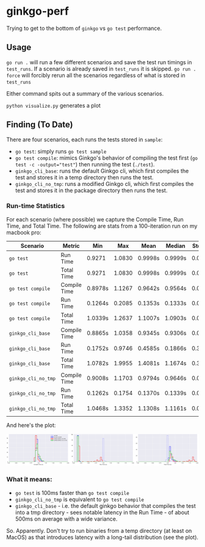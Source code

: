 # ginkgo-perf

Trying to get to the bottom of `ginkgo` vs `go test` performance.

## Usage

`go run .` will run a few different scenarios and save the test run timings in `test_runs`.  If a scenario is already saved in `test_runs` it is skipped.
`go run . force` will forcibly rerun all the scenarios regardless of what is stored in `test_runs`

Either command spits out a summary of the various scenarios.

`python visualize.py` generates a plot

## Finding (To Date)

There are four scenarios, each runs the tests stored in `sample`:

- `go test`: simply runs `go test sample`
- `go test compile`: mimics Ginkgo's behavior of compiling the test first (`go test -c -output="test"`) then running the test (`./test`).
- `ginkgo_cli_base`: runs the default Ginkgo cli, which first compiles the test and stores it in a temp directory then runs the test.
- `ginkgo_cli_no_tmp`: runs a modified Ginkgo cli, which first compiles the test and stores it in the package directory then runs the test.

### Run-time Statistics

For each scenario (where possible) we capture the Compile Time, Run Time, and Total Time.  The following are stats from a 100-iteration run on my macbook pro:

| Scenario | Metric | Min | Max | Mean | Median | Std Dev |
| --- | --- | --- | --- | --- | --- | --- |
| `go test` | Run Time | 0.9271 | 1.0830 | 0.9998s | 0.9999s | 0.0186s |
| `go test` | Total Time | 0.9271 | 1.0830 | 0.9998s | 0.9999s | 0.0186s |
| `go test compile` | Compile Time | 0.8978s | 1.1267 | 0.9642s | 0.9564s | 0.0421s |
| `go test compile` | Run Time | 0.1264s | 0.2085 | 0.1353s | 0.1333s | 0.0105s |
| `go test compile` | Total Time | 1.0339s | 1.2637 | 1.1007s | 1.0903s | 0.0438s |
| `ginkgo_cli_base` | Compile Time | 0.8865s | 1.0358 | 0.9345s | 0.9306s | 0.0283s |
| `ginkgo_cli_base` | Run Time | 0.1752s | 0.9746 | 0.4585s | 0.1866s | 0.3380s |
| `ginkgo_cli_base` | Total Time | 1.0782s | 1.9955 | 1.4081s | 1.1674s | 0.3380s |
| `ginkgo_cli_no_tmp` | Compile Time | 0.9008s | 1.1703 | 0.9794s | 0.9646s | 0.0568s |
| `ginkgo_cli_no_tmp` | Run Time | 0.1262s | 0.1754 | 0.1370s | 0.1339s | 0.0104s |
| `ginkgo_cli_no_tmp` | Total Time | 1.0468s | 1.3352 | 1.1308s | 1.1161s | 0.0636s |


And here's the plot:

![timings plot](https://github.com/onsi/ginkgo_perf/blob/master/timings.png)

### What it means:

- `go test` is 100ms faster than `go test compile`
- `ginkgo_cli_no_tmp` is equivalent to `go test compile`
- `ginkgo_cli_base` - i.e. the default ginkgo behavior that compiles the test into a tmp directory - sees notable latency in the Run Time - of about 500ms on average with a wide variance.

So.  Apparently.  Don't try to run binaries from a temp directory (at least on MacOS) as that introduces latency with a long-tail distribution (see the plot).
